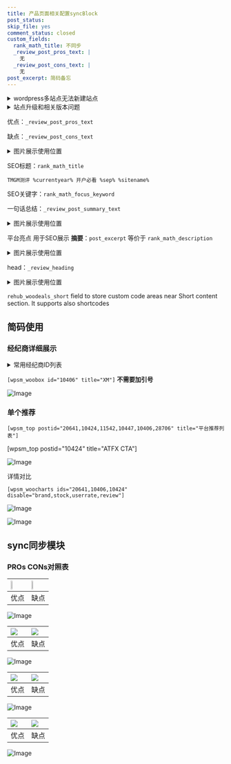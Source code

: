 ```yaml
---
title: 产品页面相关配置syncBlock
post_status: 
skip_file: yes
comment_status: closed
custom_fields:
  rank_math_title: 不同步
  _review_post_pros_text: |
    无
  _review_post_cons_text: |
    无
post_excerpt: 简码备忘
---
```

<details><summary>wordpress多站点无法新建站点</summary>

<li>和报错需要清理cookies一样的原因</li>
<li>wp-config.php里面<code>define( 'SUBDOMAIN_INSTALL', false );//子域名安装</code></li>
<li>新建子站点是用<code>define( 'SUBDOMAIN_INSTALL', true);//子域名安装</code> 完成以后，改成<code>false</code></li>
</details>

<details><summary>站点升级和相关版本问题</summary>

<p>wordpress：5.9.9
woocommerce：7.5.1
出现问题的地方：主题选项里面>><strong>Product layout >>compact style</strong></p>
<p>如何出现没有用过的字段 导致无法保存。先导出配置 然后进行修改，后面再次恢复即可。</p>
<p>出现部分字段无法显示时，需要返回默认布局后，对产品进行保存就好了。</p>
<p></p>
</details>

优点：`_review_post_pros_text`

缺点：`_review_post_cons_text`

<details><summary>图片展示使用位置</summary>

<img src="https://prod-files-secure.s3.us-west-2.amazonaws.com/39ed1227-6d7d-4570-be36-9ccd4a2c4241/f51d3d83-55d4-4bdf-9604-f37ec77ab556/Untitled.png?X-Amz-Algorithm=AWS4-HMAC-SHA256&X-Amz-Content-Sha256=UNSIGNED-PAYLOAD&X-Amz-Credential=ASIAZI2LB466Y6AWUPHN%2F20250825%2Fus-west-2%2Fs3%2Faws4_request&X-Amz-Date=20250825T105532Z&X-Amz-Expires=3600&X-Amz-Security-Token=IQoJb3JpZ2luX2VjEAEaCXVzLXdlc3QtMiJHMEUCIQDI75D%2FVXvRqESrx%2Bc7X1MBPbETIXqH%2Bl0hunBX%2BOsRGAIgPE2UmWsiXTpGppbVWX%2BC3UFqwoO6Mc4vlmqitjwIiq0q%2FwMIWhAAGgw2Mzc0MjMxODM4MDUiDDUeE2Wzx6N%2FBbnwqircA9XVTSVXCLGgKwATj4HxAIOJTxvCr2oy%2F27hVI9IWoWErEb%2FbUek5aaSHK2IVooYtRd32lvMbC2BupJ2rqEVJRstTqT6N43SV5Y00lvDDYzTj9ZxSLzBjYzMwJk36GvErIDDgac8cM6%2BAw%2BkbQrv5v4IDapa0hm3v2AP0JWng3Dhykb27hnDr9VKrP%2Brg6%2Bs4i8sgdTgK%2FU8ir8O%2Fd%2FJRRaLxrzveyW8gOAN3g1n6WzSy4HMuV8F2AW2wXrx7U7hbUGDnpdvr70liRs5QfidqupZ1VqqltOfyey2J6gCTrjjqOFJzO5OxN5LH7kWb3d9TiXRnwc1Z%2FiOMoWJkjuZbodwu%2FaiYJ9v8ukZvZlSa9QYSBe6yQkmMhNFC%2FSl8dR7pudHJX0FFAhp%2BLE5BcNBnt36RF%2BYNOAj6oLjtdeh6V0hEc4BB6gE3tOad0Qw7nX3JqqVDnBVfZQdkvi6o3mWNV9A8NC9GIaS3T7TQ5Or2Y4vGCKPWJUbRvBX77V0Z7C2DsLn8KZOTMKjJQl5HRN0x%2BVZJ9t0m1rpwddC8kvNmEYL%2BIYbRRW6zqbAa90VTY1%2BCUiV9pzXiVg9OYqW2eIqnWwPAKysjXZpE%2BP9B3Mv5qO9Z%2BwnU8JDySkVDV1WMNnAsMUGOqUBpt0Lznhe2ELUkRY3zWxKF1bmMm9ZZDnsWU61jNzbqZGSiW7XWnUVk2kEtlrMmLNZTBGUtefpD9vHypspaxq2KNZ8XRXxr%2FvLISqANBJ5IsLr1q2dwwLg5RWfCVhSgCmQpHhlJfWRtLQKR3wywXuWpPQCtVq3k1%2B2ZVEPpy2lvGPjDShtPhfmqdyqXeqqAYdUpddty3hFU3sUhXHIps4LAljyt%2BPP&X-Amz-Signature=a118411a61a3648561ee24d2dcb1bceaf89213150b80b73dc7554f73f3d3460c&X-Amz-SignedHeaders=host&x-amz-checksum-mode=ENABLED&x-id=GetObject" alt="Image">
</details>

SEO标题：`rank_math_title`

`TMGM测评 %currentyear% 开户必看 %sep% %sitename%`

SEO关键字：`rank_math_focus_keyword`

一句话总结：`_review_post_summary_text`

<details><summary>图片展示使用位置</summary>

<img src="https://prod-files-secure.s3.us-west-2.amazonaws.com/39ed1227-6d7d-4570-be36-9ccd4a2c4241/4b96a922-296c-4f4e-8630-d1c870cbce01/Untitled.png?X-Amz-Algorithm=AWS4-HMAC-SHA256&X-Amz-Content-Sha256=UNSIGNED-PAYLOAD&X-Amz-Credential=ASIAZI2LB466ZO3FPNQU%2F20250825%2Fus-west-2%2Fs3%2Faws4_request&X-Amz-Date=20250825T105532Z&X-Amz-Expires=3600&X-Amz-Security-Token=IQoJb3JpZ2luX2VjEAEaCXVzLXdlc3QtMiJHMEUCIC7e7Sy3ntuDokZL%2BPbick4%2BIQgOGuZqn1lwm8iHbnpBAiEAuLucyeKOKRYqdyixKQoXwhSBDXREq5lX20CZIEXhqPAq%2FwMIWhAAGgw2Mzc0MjMxODM4MDUiDI6sM4vESJ1fT8gtlCrcA2FPDlYjMD50m0uc%2B4Xlbrl3eEKZIhnx%2FGgYr4WJ03DrPcr2UsoA7LRJxXdAzcO1X4bNNy2GcFuvMEffUgZWyW7meCB9E5cx2LXU9HHnM7tGUeQ70R5Xo8SqV5lcVLdbEVwDtfdP0x0Ozc1y41VDtPx52Gp9vO%2B2U%2B8bKAVsNiuQDtrJh7A%2FvvnTBxldG8BCuB53wGti0l5s41c94j0GfKyL0xKdG%2BN5qeOdWNFnQU29YNAFsiJR86yxGnJBDe7HpgwRcYP9HgpuM9gPafbxxQPf8Oj0vGNANh22diniUltWLmxBXjwBzHaRB8zzL8vysAscrd7viDXABtA3GI3jrewgjOWfDuSE%2FxYLWifU0HP1tgIQbagpUKC1Bq%2BK2wWzaLv8cGRdmWJmw9DtFp%2B%2FEdbZDjFKH7MNiYFEd1Gkl95q1wnB7ySEngGvqNt1e4hHjugu0ViW3bYp45eK%2FZwKPOQu8Lu%2FA2gBWzqCMTWr%2B1GFBbFgXnQkcaO%2BgVMDHK5NCUZhR3lsC%2BVxJYCboCcNFFBM5nmOVL25pRE44nNF36YBYDfwwiwYO%2F8Irn14BBu%2FhCN5Ql6x2jqYZUb%2F9tbXFjVo6AnaqY4oO7m7Ad5oYiNvr4oD7GWF8evweFssMJPAsMUGOqUBZDNaHc9qpBtNMoFpEFCZmDQVow4S5cz9lVPfYq%2FngIkgz73QS5%2B%2FIowFvb6nVd63Wm%2FtZtii5RbFytW2mRHHMRyratz4k0L0VM8kECfchn29oIxhfQo8tO6nOqxb7b6OGX1T07xVom2cYGXV0wxA2qByhIzp29pzPfqL4zs3r5FzZSw0DOY56%2F%2FIXYigw7X7TNXF48AW3alNTRhI7I63sJDM%2B%2FG7&X-Amz-Signature=6a80b992669f063a19135908520740af6f6e955f8bf1c8bb211a8c19df9da8b4&X-Amz-SignedHeaders=host&x-amz-checksum-mode=ENABLED&x-id=GetObject" alt="Image">
</details>

平台亮点 用于SEO展示 **摘要**：`post_excerpt`  等价于 `rank_math_description`

<details><summary>图片展示使用位置</summary>

<img src="https://prod-files-secure.s3.us-west-2.amazonaws.com/39ed1227-6d7d-4570-be36-9ccd4a2c4241/1ee11f63-b60a-4dfe-a7a7-d58ff23b5d88/Untitled.png?X-Amz-Algorithm=AWS4-HMAC-SHA256&X-Amz-Content-Sha256=UNSIGNED-PAYLOAD&X-Amz-Credential=ASIAZI2LB4665JL7ZQ45%2F20250825%2Fus-west-2%2Fs3%2Faws4_request&X-Amz-Date=20250825T105533Z&X-Amz-Expires=3600&X-Amz-Security-Token=IQoJb3JpZ2luX2VjEAEaCXVzLXdlc3QtMiJHMEUCIHpyZDLLzv6zykBcOMN8F72GMcgbbBfheg6OZKYDB8xwAiEAwKHtshmspLy6geLrP0ylHkMyZq3NOPkStUkk3%2FBMnuYq%2FwMIWhAAGgw2Mzc0MjMxODM4MDUiDBj%2BR0WP1jcodCixICrcA1iXmVW0smyH%2BsdedvJ9nkfYlH9L6HM%2FGftiqIUst7Ss%2F2m8a5jY%2FtufFCQZEGF9q6MjdYcCJeeu4yB6dpamJO4qqkWOEJ%2BNOzzyrZ2O%2FlXRooC9JSYkumNdGcX46SOtHby%2FTBe90M2HmpTTsKNGhKOEfTXWR6Dyyk%2FWb6hLrieJf0VWbnOQGjA9MTAVEz4PHQtIxufZ85RgPYOFbh5pwws6ncEUADkyohXcB5oex%2FsWZgyyxMcZfDKqeDXd2oMon50hodooepbASnSel%2FAADGfbEIVPCaJP4jyYEHdnqi8KqMRAnXe9pnkRE%2FArNEiBeDE130M2l2Vg2GbXM39diC3KjZvGfgcCSVTrhQe0E%2FA7gSTf0YUdof6QrypGw%2BAVJtIYnjpvDOIylV80EadMqohoqp13pT8fp2Bl4w7B4IIic4qEitsR4U5nMX3esPcNDdi0eWIlQAM1LePVI18mjY8t%2BFaKbKfxIdnfk9%2BSTdmHCS26t4RAH6%2B6DbXmuO9odAvKLimq4WgEkZDSVABVmeq0EW1RXrPs9rjRgUWv%2F61ZPyEXpgOSbfg9OTM858267ConUfbghGlF09es7ebLUvnglADwCu3HxfkoRa%2FBjWr%2BF150lsVLClLZWp5%2BMKe%2FsMUGOqUBC577%2Fg2xwvwHOHbsVC6XaCzukYo08mBp1vvlsrJk0lWAnrOn%2F%2BeaFfIQ55wlemirO%2Bfb0m0UcPLJ6TCnr6l29Gf1XuLruEDM5CrrDXeynFzY%2F45M70I98uSX%2FVp2FC%2Bk9kqDgBz78YH5BERn1C3GDDgGkn8%2BfVEFRwHezuVnnDMgDKpyp1jUVTH3nTPW8gYAPa80i5MENrr8zSDtk8vILrSzdb3n&X-Amz-Signature=bb0146e9aa278ed34c59e009c53d6b5b51315c0946b206e76cea46fcfea81bc3&X-Amz-SignedHeaders=host&x-amz-checksum-mode=ENABLED&x-id=GetObject" alt="Image">
<img src="https://prod-files-secure.s3.us-west-2.amazonaws.com/39ed1227-6d7d-4570-be36-9ccd4a2c4241/ad4118b5-78d8-4fbe-801e-3b29b5d99c01/Untitled.png?X-Amz-Algorithm=AWS4-HMAC-SHA256&X-Amz-Content-Sha256=UNSIGNED-PAYLOAD&X-Amz-Credential=ASIAZI2LB4665JL7ZQ45%2F20250825%2Fus-west-2%2Fs3%2Faws4_request&X-Amz-Date=20250825T105533Z&X-Amz-Expires=3600&X-Amz-Security-Token=IQoJb3JpZ2luX2VjEAEaCXVzLXdlc3QtMiJHMEUCIHpyZDLLzv6zykBcOMN8F72GMcgbbBfheg6OZKYDB8xwAiEAwKHtshmspLy6geLrP0ylHkMyZq3NOPkStUkk3%2FBMnuYq%2FwMIWhAAGgw2Mzc0MjMxODM4MDUiDBj%2BR0WP1jcodCixICrcA1iXmVW0smyH%2BsdedvJ9nkfYlH9L6HM%2FGftiqIUst7Ss%2F2m8a5jY%2FtufFCQZEGF9q6MjdYcCJeeu4yB6dpamJO4qqkWOEJ%2BNOzzyrZ2O%2FlXRooC9JSYkumNdGcX46SOtHby%2FTBe90M2HmpTTsKNGhKOEfTXWR6Dyyk%2FWb6hLrieJf0VWbnOQGjA9MTAVEz4PHQtIxufZ85RgPYOFbh5pwws6ncEUADkyohXcB5oex%2FsWZgyyxMcZfDKqeDXd2oMon50hodooepbASnSel%2FAADGfbEIVPCaJP4jyYEHdnqi8KqMRAnXe9pnkRE%2FArNEiBeDE130M2l2Vg2GbXM39diC3KjZvGfgcCSVTrhQe0E%2FA7gSTf0YUdof6QrypGw%2BAVJtIYnjpvDOIylV80EadMqohoqp13pT8fp2Bl4w7B4IIic4qEitsR4U5nMX3esPcNDdi0eWIlQAM1LePVI18mjY8t%2BFaKbKfxIdnfk9%2BSTdmHCS26t4RAH6%2B6DbXmuO9odAvKLimq4WgEkZDSVABVmeq0EW1RXrPs9rjRgUWv%2F61ZPyEXpgOSbfg9OTM858267ConUfbghGlF09es7ebLUvnglADwCu3HxfkoRa%2FBjWr%2BF150lsVLClLZWp5%2BMKe%2FsMUGOqUBC577%2Fg2xwvwHOHbsVC6XaCzukYo08mBp1vvlsrJk0lWAnrOn%2F%2BeaFfIQ55wlemirO%2Bfb0m0UcPLJ6TCnr6l29Gf1XuLruEDM5CrrDXeynFzY%2F45M70I98uSX%2FVp2FC%2Bk9kqDgBz78YH5BERn1C3GDDgGkn8%2BfVEFRwHezuVnnDMgDKpyp1jUVTH3nTPW8gYAPa80i5MENrr8zSDtk8vILrSzdb3n&X-Amz-Signature=5bfa3790dd46646325d535828c6d9a2f4fd9285462de8504fc6c6376ba56977a&X-Amz-SignedHeaders=host&x-amz-checksum-mode=ENABLED&x-id=GetObject" alt="Image">
<img src="https://prod-files-secure.s3.us-west-2.amazonaws.com/39ed1227-6d7d-4570-be36-9ccd4a2c4241/a38cf7c9-a79c-4b64-9e94-13589fe0758b/Untitled.png?X-Amz-Algorithm=AWS4-HMAC-SHA256&X-Amz-Content-Sha256=UNSIGNED-PAYLOAD&X-Amz-Credential=ASIAZI2LB4665JL7ZQ45%2F20250825%2Fus-west-2%2Fs3%2Faws4_request&X-Amz-Date=20250825T105533Z&X-Amz-Expires=3600&X-Amz-Security-Token=IQoJb3JpZ2luX2VjEAEaCXVzLXdlc3QtMiJHMEUCIHpyZDLLzv6zykBcOMN8F72GMcgbbBfheg6OZKYDB8xwAiEAwKHtshmspLy6geLrP0ylHkMyZq3NOPkStUkk3%2FBMnuYq%2FwMIWhAAGgw2Mzc0MjMxODM4MDUiDBj%2BR0WP1jcodCixICrcA1iXmVW0smyH%2BsdedvJ9nkfYlH9L6HM%2FGftiqIUst7Ss%2F2m8a5jY%2FtufFCQZEGF9q6MjdYcCJeeu4yB6dpamJO4qqkWOEJ%2BNOzzyrZ2O%2FlXRooC9JSYkumNdGcX46SOtHby%2FTBe90M2HmpTTsKNGhKOEfTXWR6Dyyk%2FWb6hLrieJf0VWbnOQGjA9MTAVEz4PHQtIxufZ85RgPYOFbh5pwws6ncEUADkyohXcB5oex%2FsWZgyyxMcZfDKqeDXd2oMon50hodooepbASnSel%2FAADGfbEIVPCaJP4jyYEHdnqi8KqMRAnXe9pnkRE%2FArNEiBeDE130M2l2Vg2GbXM39diC3KjZvGfgcCSVTrhQe0E%2FA7gSTf0YUdof6QrypGw%2BAVJtIYnjpvDOIylV80EadMqohoqp13pT8fp2Bl4w7B4IIic4qEitsR4U5nMX3esPcNDdi0eWIlQAM1LePVI18mjY8t%2BFaKbKfxIdnfk9%2BSTdmHCS26t4RAH6%2B6DbXmuO9odAvKLimq4WgEkZDSVABVmeq0EW1RXrPs9rjRgUWv%2F61ZPyEXpgOSbfg9OTM858267ConUfbghGlF09es7ebLUvnglADwCu3HxfkoRa%2FBjWr%2BF150lsVLClLZWp5%2BMKe%2FsMUGOqUBC577%2Fg2xwvwHOHbsVC6XaCzukYo08mBp1vvlsrJk0lWAnrOn%2F%2BeaFfIQ55wlemirO%2Bfb0m0UcPLJ6TCnr6l29Gf1XuLruEDM5CrrDXeynFzY%2F45M70I98uSX%2FVp2FC%2Bk9kqDgBz78YH5BERn1C3GDDgGkn8%2BfVEFRwHezuVnnDMgDKpyp1jUVTH3nTPW8gYAPa80i5MENrr8zSDtk8vILrSzdb3n&X-Amz-Signature=72c4ee54eff81b04c18a8df435ee223de62e10509aca8b20274132842e0375fb&X-Amz-SignedHeaders=host&x-amz-checksum-mode=ENABLED&x-id=GetObject" alt="Image">
<img src="https://prod-files-secure.s3.us-west-2.amazonaws.com/39ed1227-6d7d-4570-be36-9ccd4a2c4241/7da6fc1e-d2ac-42ae-8c75-cb5749aa18f6/Untitled.png?X-Amz-Algorithm=AWS4-HMAC-SHA256&X-Amz-Content-Sha256=UNSIGNED-PAYLOAD&X-Amz-Credential=ASIAZI2LB4665JL7ZQ45%2F20250825%2Fus-west-2%2Fs3%2Faws4_request&X-Amz-Date=20250825T105533Z&X-Amz-Expires=3600&X-Amz-Security-Token=IQoJb3JpZ2luX2VjEAEaCXVzLXdlc3QtMiJHMEUCIHpyZDLLzv6zykBcOMN8F72GMcgbbBfheg6OZKYDB8xwAiEAwKHtshmspLy6geLrP0ylHkMyZq3NOPkStUkk3%2FBMnuYq%2FwMIWhAAGgw2Mzc0MjMxODM4MDUiDBj%2BR0WP1jcodCixICrcA1iXmVW0smyH%2BsdedvJ9nkfYlH9L6HM%2FGftiqIUst7Ss%2F2m8a5jY%2FtufFCQZEGF9q6MjdYcCJeeu4yB6dpamJO4qqkWOEJ%2BNOzzyrZ2O%2FlXRooC9JSYkumNdGcX46SOtHby%2FTBe90M2HmpTTsKNGhKOEfTXWR6Dyyk%2FWb6hLrieJf0VWbnOQGjA9MTAVEz4PHQtIxufZ85RgPYOFbh5pwws6ncEUADkyohXcB5oex%2FsWZgyyxMcZfDKqeDXd2oMon50hodooepbASnSel%2FAADGfbEIVPCaJP4jyYEHdnqi8KqMRAnXe9pnkRE%2FArNEiBeDE130M2l2Vg2GbXM39diC3KjZvGfgcCSVTrhQe0E%2FA7gSTf0YUdof6QrypGw%2BAVJtIYnjpvDOIylV80EadMqohoqp13pT8fp2Bl4w7B4IIic4qEitsR4U5nMX3esPcNDdi0eWIlQAM1LePVI18mjY8t%2BFaKbKfxIdnfk9%2BSTdmHCS26t4RAH6%2B6DbXmuO9odAvKLimq4WgEkZDSVABVmeq0EW1RXrPs9rjRgUWv%2F61ZPyEXpgOSbfg9OTM858267ConUfbghGlF09es7ebLUvnglADwCu3HxfkoRa%2FBjWr%2BF150lsVLClLZWp5%2BMKe%2FsMUGOqUBC577%2Fg2xwvwHOHbsVC6XaCzukYo08mBp1vvlsrJk0lWAnrOn%2F%2BeaFfIQ55wlemirO%2Bfb0m0UcPLJ6TCnr6l29Gf1XuLruEDM5CrrDXeynFzY%2F45M70I98uSX%2FVp2FC%2Bk9kqDgBz78YH5BERn1C3GDDgGkn8%2BfVEFRwHezuVnnDMgDKpyp1jUVTH3nTPW8gYAPa80i5MENrr8zSDtk8vILrSzdb3n&X-Amz-Signature=6fb2c3f1454d32e1814502807d5f04bb72c197f1357dadf225cc3910cf299875&X-Amz-SignedHeaders=host&x-amz-checksum-mode=ENABLED&x-id=GetObject" alt="Image">
<img src="https://prod-files-secure.s3.us-west-2.amazonaws.com/39ed1227-6d7d-4570-be36-9ccd4a2c4241/7e97f40a-eaee-47f5-b2f9-475f96808fa7/Untitled.png?X-Amz-Algorithm=AWS4-HMAC-SHA256&X-Amz-Content-Sha256=UNSIGNED-PAYLOAD&X-Amz-Credential=ASIAZI2LB4665JL7ZQ45%2F20250825%2Fus-west-2%2Fs3%2Faws4_request&X-Amz-Date=20250825T105533Z&X-Amz-Expires=3600&X-Amz-Security-Token=IQoJb3JpZ2luX2VjEAEaCXVzLXdlc3QtMiJHMEUCIHpyZDLLzv6zykBcOMN8F72GMcgbbBfheg6OZKYDB8xwAiEAwKHtshmspLy6geLrP0ylHkMyZq3NOPkStUkk3%2FBMnuYq%2FwMIWhAAGgw2Mzc0MjMxODM4MDUiDBj%2BR0WP1jcodCixICrcA1iXmVW0smyH%2BsdedvJ9nkfYlH9L6HM%2FGftiqIUst7Ss%2F2m8a5jY%2FtufFCQZEGF9q6MjdYcCJeeu4yB6dpamJO4qqkWOEJ%2BNOzzyrZ2O%2FlXRooC9JSYkumNdGcX46SOtHby%2FTBe90M2HmpTTsKNGhKOEfTXWR6Dyyk%2FWb6hLrieJf0VWbnOQGjA9MTAVEz4PHQtIxufZ85RgPYOFbh5pwws6ncEUADkyohXcB5oex%2FsWZgyyxMcZfDKqeDXd2oMon50hodooepbASnSel%2FAADGfbEIVPCaJP4jyYEHdnqi8KqMRAnXe9pnkRE%2FArNEiBeDE130M2l2Vg2GbXM39diC3KjZvGfgcCSVTrhQe0E%2FA7gSTf0YUdof6QrypGw%2BAVJtIYnjpvDOIylV80EadMqohoqp13pT8fp2Bl4w7B4IIic4qEitsR4U5nMX3esPcNDdi0eWIlQAM1LePVI18mjY8t%2BFaKbKfxIdnfk9%2BSTdmHCS26t4RAH6%2B6DbXmuO9odAvKLimq4WgEkZDSVABVmeq0EW1RXrPs9rjRgUWv%2F61ZPyEXpgOSbfg9OTM858267ConUfbghGlF09es7ebLUvnglADwCu3HxfkoRa%2FBjWr%2BF150lsVLClLZWp5%2BMKe%2FsMUGOqUBC577%2Fg2xwvwHOHbsVC6XaCzukYo08mBp1vvlsrJk0lWAnrOn%2F%2BeaFfIQ55wlemirO%2Bfb0m0UcPLJ6TCnr6l29Gf1XuLruEDM5CrrDXeynFzY%2F45M70I98uSX%2FVp2FC%2Bk9kqDgBz78YH5BERn1C3GDDgGkn8%2BfVEFRwHezuVnnDMgDKpyp1jUVTH3nTPW8gYAPa80i5MENrr8zSDtk8vILrSzdb3n&X-Amz-Signature=7a0ead789b2a483da1cc05df5e5dfc92589564c52f3abd4c34c64e329e67d43d&X-Amz-SignedHeaders=host&x-amz-checksum-mode=ENABLED&x-id=GetObject" alt="Image">
</details>

head：`_review_heading`

<details><summary>图片展示使用位置</summary>

<img src="https://prod-files-secure.s3.us-west-2.amazonaws.com/39ed1227-6d7d-4570-be36-9ccd4a2c4241/3a4650ad-9887-415c-889a-edd51fa54f27/Untitled.png?X-Amz-Algorithm=AWS4-HMAC-SHA256&X-Amz-Content-Sha256=UNSIGNED-PAYLOAD&X-Amz-Credential=ASIAZI2LB466VACCPNWR%2F20250825%2Fus-west-2%2Fs3%2Faws4_request&X-Amz-Date=20250825T105533Z&X-Amz-Expires=3600&X-Amz-Security-Token=IQoJb3JpZ2luX2VjEAEaCXVzLXdlc3QtMiJGMEQCIC58Yvm07JNcAVtZKEOXmEU2KFWfH2OXOrx7piLQlxRZAiBmcE40cjdzmiHVCOMchkacS5SNpiFZ%2Fp1amAkHFxAs2Sr%2FAwhaEAAaDDYzNzQyMzE4MzgwNSIMCWwW022wDlZwAWtyKtwDDs%2FvV7kwPnCWYj4jjJjaD4bEuvYoy56tIf0SmSsBtiV6Y6bE8vtFDYwPTGFy0TYORxmwdayjWnmmrSH5rzwABNqiKS8e8Apia9WhidK%2FUal0AyYaWZ%2BIT1m7pKCPuUoAcjliay1mE1C77XmGLSqe%2BidAiUOYqrrr5DfIzuPky0uBBDSbTMlxl7BwBNTb8WMgiE%2BxDjJ3SWPbIbsgc8TrJd304Rch7FLyaDB1LTaFyjLFrcsVnMI%2F%2F%2BM5FLSGytEsPgnC5RVpxpToVkfmg4pU%2FxcCN9gvmxtrWQmVqFs3ohEdnvKQRCOs%2BRKtWuP1MzYUUFPMlaRND4uTv7Tq6%2FtqB46vrhCoJpj2Jl69bbM655JRpPViQKa%2FI4Qkf6ed7JVYNcoE3UVMHNSATrulwTyGf5CSuJ6ZRraQ4G5O1uKgUEQALth9FnehDFEmwq74UQMEtDBnRTcLetIo3n%2BiXEbcpf%2BcOSFUH%2F4C9tvDLiAZOXuaUGQeL6ivomGIcvFBRTlDFg4TI5ljX9p6LgpVsTS3pCsjX31VA8mXS8kJ%2BqZGM%2BKBZymrRJhR4WKqcPjHPtMIV3AfJmcezFEkqNdwV3mvV2gbM8FzwCdxqT94gWIkHnieCExaSdl%2Ba77Fnb0wk8CwxQY6pgGWMlMzhpUqYKxDd5LT%2BV%2BKWcU6l9LkJMbt2IcgQE450fieHWnqYO%2FqzBeZbx4wUphy8MYESUPhX34cScsepGCwFCM%2FVKxj%2B7sc7DTy5HADlxUyDKI7lGk0LEoqqLfaN5i97NkeTOv03kksMLg9Arqezx7TCVzCwIWd0zxVFKps%2Bd1LPUisbk2WBbR2vxYdPyH0j9fE%2FcqfQZ5q%2FoNqvlTpC6%2Fq4lSu&X-Amz-Signature=d06272d131755fe461273517383f5ce24b675aad5c05070dea97f14a2195272c&X-Amz-SignedHeaders=host&x-amz-checksum-mode=ENABLED&x-id=GetObject" alt="Image">
</details>

`rehub_woodeals_short`	field to store custom code areas near Short content section. It supports also shortcodes



## 简码使用

### 经纪商详细展示

<details><summary>常用经纪商ID列表</summary>

<pre><code class="php">嘉盛 ===> 20641  [wpsm_woobox id="20641" title="嘉盛"]
易信easymarkets ===> 11542  [wpsm_woobox id="11542" title="易信easymarkets"]
ATFX外汇 ===> 10424  [wpsm_woobox id="10424" title="ATFX"]
XM ===> 10406  [wpsm_woobox id="10406" title="XM"]
TMGM ===> 29622  [wpsm_woobox id="29622" title="TMGM"]
HYCM ===> 10447  [wpsm_woobox id="10447" title="HYCM"]
fpmarkets澳福外汇 ===> 20639  [wpsm_woobox id="20639" title="fpmarkets澳福外汇"]</code></pre>
</details>

`[wpsm_woobox id="10406" title="XM"]` **不需要加引号**

![Image](https://prod-files-secure.s3.us-west-2.amazonaws.com/39ed1227-6d7d-4570-be36-9ccd4a2c4241/4f898f9d-0fa7-4e43-acd3-ac6bc7be575a/Untitled.png?X-Amz-Algorithm=AWS4-HMAC-SHA256&X-Amz-Content-Sha256=UNSIGNED-PAYLOAD&X-Amz-Credential=ASIAZI2LB466SI2SXZKV%2F20250825%2Fus-west-2%2Fs3%2Faws4_request&X-Amz-Date=20250825T105528Z&X-Amz-Expires=3600&X-Amz-Security-Token=IQoJb3JpZ2luX2VjEAEaCXVzLXdlc3QtMiJHMEUCIEDPhGZY8a6ksKlj1e9j0nkj2FDccw3hc%2BFlmd3Axe4%2FAiEAuXh9FhtDQf4BcbD9R5wCjLSv8GhaTO%2Blu6%2BimApvzpIq%2FwMIWhAAGgw2Mzc0MjMxODM4MDUiDNSB9XD%2F8lIAAjsonCrcA%2B2r6cEc7QMI1Hb22MqjMF7%2FaNkZp2qudfKs8MK8g%2BzXfxtBY9wCgEwyeODckY9sw%2F40MddB7HCxLoyi7LJ%2B5wJbiV8A3fUa7ER88EjxmhO2Y18YqEktZBg%2FQvBxMnd%2Fx3mc%2BrqHpifkgjbq8kPZ4MLZh8cVsPalqc4V2u9j9hymKohZR4H6XZKGoLiWUNwy5vRJsagtita3paeu%2B0xD1q6wJ2D8IM0fRcvIejOov%2FdARANgLb2muUkvyfUz5qyLPcnhArKsLNyuZiV0vIp%2FJTMbGSQMpRdF20XZ%2BEO7aV1wxZIhvBpK%2F3ZHN8Folkv3fr9aIEYr0dmZ24UYjaX5EqGL3BcpkItH%2B%2FSouiAgO1tZOTeQ1Ff6N0m%2Bh5qzxglZMYwwjum5HzjMyLTmovIV%2BLD7LTIZp0zTzTl85bvhlSU2qca8CU6Ybc9ApQ9cj27H96J0ZEIPIwGGcl5yXtTqM%2BhCGxiL6F%2Fqnp2wxKQZ3J3PcGfRhYVZFmSHaNzLnIyrmGXWm5JFOC44Bvh5S8YA%2FJr6bHisBpmM1sc9jK4%2Bawl5LcvB%2F2%2BOqGtSXlQizQWHq97ArNRPuxI778R4lpO2gD20mXlRrkOFX4cp%2FGd27rb5WDs6fPOU1tG8yrACMLW%2FsMUGOqUB3N79FojroJN7sRcxIv1YgilFL96L2mUwCGSyyc9lvzNz6WerbaF3bTsZqXnckbOG2hTHOTtoZF1Y%2BJRHY7DOJotcsB945RvBsQZyg%2B6wSkW3T1wVSJ9TCi27RZolfA9bJHvjDRec%2FgL8LJrUBQrecKxOZ5RcBgZNgpLIFTAtfjyXCaYAiKOdFtA629W7W1kczco556OtRXY4uhIE%2FYGatqedV3%2Bl&X-Amz-Signature=daaafd2f4ccf986e71665e4e59ea3cfaf2917957efbb71e867b275c148de388f&X-Amz-SignedHeaders=host&x-amz-checksum-mode=ENABLED&x-id=GetObject)

### 单个推荐
`[wpsm_top postid="20641,10424,11542,10447,10406,28706" title="平台推荐列表"]`

[wpsm_top postid="10424" title="ATFX CTA"]

![Image](https://prod-files-secure.s3.us-west-2.amazonaws.com/39ed1227-6d7d-4570-be36-9ccd4a2c4241/5ac620dc-51a8-48b6-b55d-91f47299193c/Untitled.png?X-Amz-Algorithm=AWS4-HMAC-SHA256&X-Amz-Content-Sha256=UNSIGNED-PAYLOAD&X-Amz-Credential=ASIAZI2LB466SI2SXZKV%2F20250825%2Fus-west-2%2Fs3%2Faws4_request&X-Amz-Date=20250825T105528Z&X-Amz-Expires=3600&X-Amz-Security-Token=IQoJb3JpZ2luX2VjEAEaCXVzLXdlc3QtMiJHMEUCIEDPhGZY8a6ksKlj1e9j0nkj2FDccw3hc%2BFlmd3Axe4%2FAiEAuXh9FhtDQf4BcbD9R5wCjLSv8GhaTO%2Blu6%2BimApvzpIq%2FwMIWhAAGgw2Mzc0MjMxODM4MDUiDNSB9XD%2F8lIAAjsonCrcA%2B2r6cEc7QMI1Hb22MqjMF7%2FaNkZp2qudfKs8MK8g%2BzXfxtBY9wCgEwyeODckY9sw%2F40MddB7HCxLoyi7LJ%2B5wJbiV8A3fUa7ER88EjxmhO2Y18YqEktZBg%2FQvBxMnd%2Fx3mc%2BrqHpifkgjbq8kPZ4MLZh8cVsPalqc4V2u9j9hymKohZR4H6XZKGoLiWUNwy5vRJsagtita3paeu%2B0xD1q6wJ2D8IM0fRcvIejOov%2FdARANgLb2muUkvyfUz5qyLPcnhArKsLNyuZiV0vIp%2FJTMbGSQMpRdF20XZ%2BEO7aV1wxZIhvBpK%2F3ZHN8Folkv3fr9aIEYr0dmZ24UYjaX5EqGL3BcpkItH%2B%2FSouiAgO1tZOTeQ1Ff6N0m%2Bh5qzxglZMYwwjum5HzjMyLTmovIV%2BLD7LTIZp0zTzTl85bvhlSU2qca8CU6Ybc9ApQ9cj27H96J0ZEIPIwGGcl5yXtTqM%2BhCGxiL6F%2Fqnp2wxKQZ3J3PcGfRhYVZFmSHaNzLnIyrmGXWm5JFOC44Bvh5S8YA%2FJr6bHisBpmM1sc9jK4%2Bawl5LcvB%2F2%2BOqGtSXlQizQWHq97ArNRPuxI778R4lpO2gD20mXlRrkOFX4cp%2FGd27rb5WDs6fPOU1tG8yrACMLW%2FsMUGOqUB3N79FojroJN7sRcxIv1YgilFL96L2mUwCGSyyc9lvzNz6WerbaF3bTsZqXnckbOG2hTHOTtoZF1Y%2BJRHY7DOJotcsB945RvBsQZyg%2B6wSkW3T1wVSJ9TCi27RZolfA9bJHvjDRec%2FgL8LJrUBQrecKxOZ5RcBgZNgpLIFTAtfjyXCaYAiKOdFtA629W7W1kczco556OtRXY4uhIE%2FYGatqedV3%2Bl&X-Amz-Signature=5297ced69ed3c831c76809af0ed1c4a802227e1f5bbdc43c0606ce12c4a17c4a&X-Amz-SignedHeaders=host&x-amz-checksum-mode=ENABLED&x-id=GetObject)

详情对比

`[wpsm_woocharts ids="20641,10406,10424" disable="brand,stock,userrate,review"]`

![Image](https://prod-files-secure.s3.us-west-2.amazonaws.com/39ed1227-6d7d-4570-be36-9ccd4a2c4241/bf3ba45f-b9f3-4295-8aef-b4a495fd25f4/Untitled.png?X-Amz-Algorithm=AWS4-HMAC-SHA256&X-Amz-Content-Sha256=UNSIGNED-PAYLOAD&X-Amz-Credential=ASIAZI2LB466SI2SXZKV%2F20250825%2Fus-west-2%2Fs3%2Faws4_request&X-Amz-Date=20250825T105528Z&X-Amz-Expires=3600&X-Amz-Security-Token=IQoJb3JpZ2luX2VjEAEaCXVzLXdlc3QtMiJHMEUCIEDPhGZY8a6ksKlj1e9j0nkj2FDccw3hc%2BFlmd3Axe4%2FAiEAuXh9FhtDQf4BcbD9R5wCjLSv8GhaTO%2Blu6%2BimApvzpIq%2FwMIWhAAGgw2Mzc0MjMxODM4MDUiDNSB9XD%2F8lIAAjsonCrcA%2B2r6cEc7QMI1Hb22MqjMF7%2FaNkZp2qudfKs8MK8g%2BzXfxtBY9wCgEwyeODckY9sw%2F40MddB7HCxLoyi7LJ%2B5wJbiV8A3fUa7ER88EjxmhO2Y18YqEktZBg%2FQvBxMnd%2Fx3mc%2BrqHpifkgjbq8kPZ4MLZh8cVsPalqc4V2u9j9hymKohZR4H6XZKGoLiWUNwy5vRJsagtita3paeu%2B0xD1q6wJ2D8IM0fRcvIejOov%2FdARANgLb2muUkvyfUz5qyLPcnhArKsLNyuZiV0vIp%2FJTMbGSQMpRdF20XZ%2BEO7aV1wxZIhvBpK%2F3ZHN8Folkv3fr9aIEYr0dmZ24UYjaX5EqGL3BcpkItH%2B%2FSouiAgO1tZOTeQ1Ff6N0m%2Bh5qzxglZMYwwjum5HzjMyLTmovIV%2BLD7LTIZp0zTzTl85bvhlSU2qca8CU6Ybc9ApQ9cj27H96J0ZEIPIwGGcl5yXtTqM%2BhCGxiL6F%2Fqnp2wxKQZ3J3PcGfRhYVZFmSHaNzLnIyrmGXWm5JFOC44Bvh5S8YA%2FJr6bHisBpmM1sc9jK4%2Bawl5LcvB%2F2%2BOqGtSXlQizQWHq97ArNRPuxI778R4lpO2gD20mXlRrkOFX4cp%2FGd27rb5WDs6fPOU1tG8yrACMLW%2FsMUGOqUB3N79FojroJN7sRcxIv1YgilFL96L2mUwCGSyyc9lvzNz6WerbaF3bTsZqXnckbOG2hTHOTtoZF1Y%2BJRHY7DOJotcsB945RvBsQZyg%2B6wSkW3T1wVSJ9TCi27RZolfA9bJHvjDRec%2FgL8LJrUBQrecKxOZ5RcBgZNgpLIFTAtfjyXCaYAiKOdFtA629W7W1kczco556OtRXY4uhIE%2FYGatqedV3%2Bl&X-Amz-Signature=8aa1bcf7242f8c8ae2b347bb70d6c81bb13e86d86439e9185b5bb3d282aa653d&X-Amz-SignedHeaders=host&x-amz-checksum-mode=ENABLED&x-id=GetObject)

![Image](https://prod-files-secure.s3.us-west-2.amazonaws.com/39ed1227-6d7d-4570-be36-9ccd4a2c4241/30bc56ef-f383-4b48-9768-2ebc9e436ec0/Untitled.png?X-Amz-Algorithm=AWS4-HMAC-SHA256&X-Amz-Content-Sha256=UNSIGNED-PAYLOAD&X-Amz-Credential=ASIAZI2LB466SI2SXZKV%2F20250825%2Fus-west-2%2Fs3%2Faws4_request&X-Amz-Date=20250825T105528Z&X-Amz-Expires=3600&X-Amz-Security-Token=IQoJb3JpZ2luX2VjEAEaCXVzLXdlc3QtMiJHMEUCIEDPhGZY8a6ksKlj1e9j0nkj2FDccw3hc%2BFlmd3Axe4%2FAiEAuXh9FhtDQf4BcbD9R5wCjLSv8GhaTO%2Blu6%2BimApvzpIq%2FwMIWhAAGgw2Mzc0MjMxODM4MDUiDNSB9XD%2F8lIAAjsonCrcA%2B2r6cEc7QMI1Hb22MqjMF7%2FaNkZp2qudfKs8MK8g%2BzXfxtBY9wCgEwyeODckY9sw%2F40MddB7HCxLoyi7LJ%2B5wJbiV8A3fUa7ER88EjxmhO2Y18YqEktZBg%2FQvBxMnd%2Fx3mc%2BrqHpifkgjbq8kPZ4MLZh8cVsPalqc4V2u9j9hymKohZR4H6XZKGoLiWUNwy5vRJsagtita3paeu%2B0xD1q6wJ2D8IM0fRcvIejOov%2FdARANgLb2muUkvyfUz5qyLPcnhArKsLNyuZiV0vIp%2FJTMbGSQMpRdF20XZ%2BEO7aV1wxZIhvBpK%2F3ZHN8Folkv3fr9aIEYr0dmZ24UYjaX5EqGL3BcpkItH%2B%2FSouiAgO1tZOTeQ1Ff6N0m%2Bh5qzxglZMYwwjum5HzjMyLTmovIV%2BLD7LTIZp0zTzTl85bvhlSU2qca8CU6Ybc9ApQ9cj27H96J0ZEIPIwGGcl5yXtTqM%2BhCGxiL6F%2Fqnp2wxKQZ3J3PcGfRhYVZFmSHaNzLnIyrmGXWm5JFOC44Bvh5S8YA%2FJr6bHisBpmM1sc9jK4%2Bawl5LcvB%2F2%2BOqGtSXlQizQWHq97ArNRPuxI778R4lpO2gD20mXlRrkOFX4cp%2FGd27rb5WDs6fPOU1tG8yrACMLW%2FsMUGOqUB3N79FojroJN7sRcxIv1YgilFL96L2mUwCGSyyc9lvzNz6WerbaF3bTsZqXnckbOG2hTHOTtoZF1Y%2BJRHY7DOJotcsB945RvBsQZyg%2B6wSkW3T1wVSJ9TCi27RZolfA9bJHvjDRec%2FgL8LJrUBQrecKxOZ5RcBgZNgpLIFTAtfjyXCaYAiKOdFtA629W7W1kczco556OtRXY4uhIE%2FYGatqedV3%2Bl&X-Amz-Signature=1579ea999369abb71e98dd381f26f0e4bba343e9206d627e239a7ab364bae75b&X-Amz-SignedHeaders=host&x-amz-checksum-mode=ENABLED&x-id=GetObject)

## sync同步模块

### PROs CONs对照表

| <img src="https://cdn.ifttt.fun/gh/jarlin8/OSS@main/icons/customize/pros.svg" height="auto" width="37.3%"> | <img src="https://cdn.ifttt.fun/gh/jarlin8/OSS@main/icons/customize/cons.svg" height="auto" width="28.8%"> |
| :--- | :--- |
| 优点 | 缺点 |

![Image](https://prod-files-secure.s3.us-west-2.amazonaws.com/39ed1227-6d7d-4570-be36-9ccd4a2c4241/8742b755-dfb5-4004-9a5f-d6e561664bd8/Untitled.png?X-Amz-Algorithm=AWS4-HMAC-SHA256&X-Amz-Content-Sha256=UNSIGNED-PAYLOAD&X-Amz-Credential=ASIAZI2LB466SI2SXZKV%2F20250825%2Fus-west-2%2Fs3%2Faws4_request&X-Amz-Date=20250825T105528Z&X-Amz-Expires=3600&X-Amz-Security-Token=IQoJb3JpZ2luX2VjEAEaCXVzLXdlc3QtMiJHMEUCIEDPhGZY8a6ksKlj1e9j0nkj2FDccw3hc%2BFlmd3Axe4%2FAiEAuXh9FhtDQf4BcbD9R5wCjLSv8GhaTO%2Blu6%2BimApvzpIq%2FwMIWhAAGgw2Mzc0MjMxODM4MDUiDNSB9XD%2F8lIAAjsonCrcA%2B2r6cEc7QMI1Hb22MqjMF7%2FaNkZp2qudfKs8MK8g%2BzXfxtBY9wCgEwyeODckY9sw%2F40MddB7HCxLoyi7LJ%2B5wJbiV8A3fUa7ER88EjxmhO2Y18YqEktZBg%2FQvBxMnd%2Fx3mc%2BrqHpifkgjbq8kPZ4MLZh8cVsPalqc4V2u9j9hymKohZR4H6XZKGoLiWUNwy5vRJsagtita3paeu%2B0xD1q6wJ2D8IM0fRcvIejOov%2FdARANgLb2muUkvyfUz5qyLPcnhArKsLNyuZiV0vIp%2FJTMbGSQMpRdF20XZ%2BEO7aV1wxZIhvBpK%2F3ZHN8Folkv3fr9aIEYr0dmZ24UYjaX5EqGL3BcpkItH%2B%2FSouiAgO1tZOTeQ1Ff6N0m%2Bh5qzxglZMYwwjum5HzjMyLTmovIV%2BLD7LTIZp0zTzTl85bvhlSU2qca8CU6Ybc9ApQ9cj27H96J0ZEIPIwGGcl5yXtTqM%2BhCGxiL6F%2Fqnp2wxKQZ3J3PcGfRhYVZFmSHaNzLnIyrmGXWm5JFOC44Bvh5S8YA%2FJr6bHisBpmM1sc9jK4%2Bawl5LcvB%2F2%2BOqGtSXlQizQWHq97ArNRPuxI778R4lpO2gD20mXlRrkOFX4cp%2FGd27rb5WDs6fPOU1tG8yrACMLW%2FsMUGOqUB3N79FojroJN7sRcxIv1YgilFL96L2mUwCGSyyc9lvzNz6WerbaF3bTsZqXnckbOG2hTHOTtoZF1Y%2BJRHY7DOJotcsB945RvBsQZyg%2B6wSkW3T1wVSJ9TCi27RZolfA9bJHvjDRec%2FgL8LJrUBQrecKxOZ5RcBgZNgpLIFTAtfjyXCaYAiKOdFtA629W7W1kczco556OtRXY4uhIE%2FYGatqedV3%2Bl&X-Amz-Signature=a57ed62f2c9b3aa3fe93aee496bcca658eb07bcb2dc82e15c721309681df59b6&X-Amz-SignedHeaders=host&x-amz-checksum-mode=ENABLED&x-id=GetObject)

| <img src="https://cdn.ifttt.fun/gh/jarlin8/OSS@main/icons/customize/pros1.svg" height="auto"> | <img src="https://cdn.ifttt.fun/gh/jarlin8/OSS@main/icons/customize/cons1.svg" height="auto"> |
| :--- | :--- |
| 优点 | 缺点 |

![Image](https://prod-files-secure.s3.us-west-2.amazonaws.com/39ed1227-6d7d-4570-be36-9ccd4a2c4241/806358f8-c9c4-4e17-bb35-c6c76a5397a5/Untitled.png?X-Amz-Algorithm=AWS4-HMAC-SHA256&X-Amz-Content-Sha256=UNSIGNED-PAYLOAD&X-Amz-Credential=ASIAZI2LB466SI2SXZKV%2F20250825%2Fus-west-2%2Fs3%2Faws4_request&X-Amz-Date=20250825T105528Z&X-Amz-Expires=3600&X-Amz-Security-Token=IQoJb3JpZ2luX2VjEAEaCXVzLXdlc3QtMiJHMEUCIEDPhGZY8a6ksKlj1e9j0nkj2FDccw3hc%2BFlmd3Axe4%2FAiEAuXh9FhtDQf4BcbD9R5wCjLSv8GhaTO%2Blu6%2BimApvzpIq%2FwMIWhAAGgw2Mzc0MjMxODM4MDUiDNSB9XD%2F8lIAAjsonCrcA%2B2r6cEc7QMI1Hb22MqjMF7%2FaNkZp2qudfKs8MK8g%2BzXfxtBY9wCgEwyeODckY9sw%2F40MddB7HCxLoyi7LJ%2B5wJbiV8A3fUa7ER88EjxmhO2Y18YqEktZBg%2FQvBxMnd%2Fx3mc%2BrqHpifkgjbq8kPZ4MLZh8cVsPalqc4V2u9j9hymKohZR4H6XZKGoLiWUNwy5vRJsagtita3paeu%2B0xD1q6wJ2D8IM0fRcvIejOov%2FdARANgLb2muUkvyfUz5qyLPcnhArKsLNyuZiV0vIp%2FJTMbGSQMpRdF20XZ%2BEO7aV1wxZIhvBpK%2F3ZHN8Folkv3fr9aIEYr0dmZ24UYjaX5EqGL3BcpkItH%2B%2FSouiAgO1tZOTeQ1Ff6N0m%2Bh5qzxglZMYwwjum5HzjMyLTmovIV%2BLD7LTIZp0zTzTl85bvhlSU2qca8CU6Ybc9ApQ9cj27H96J0ZEIPIwGGcl5yXtTqM%2BhCGxiL6F%2Fqnp2wxKQZ3J3PcGfRhYVZFmSHaNzLnIyrmGXWm5JFOC44Bvh5S8YA%2FJr6bHisBpmM1sc9jK4%2Bawl5LcvB%2F2%2BOqGtSXlQizQWHq97ArNRPuxI778R4lpO2gD20mXlRrkOFX4cp%2FGd27rb5WDs6fPOU1tG8yrACMLW%2FsMUGOqUB3N79FojroJN7sRcxIv1YgilFL96L2mUwCGSyyc9lvzNz6WerbaF3bTsZqXnckbOG2hTHOTtoZF1Y%2BJRHY7DOJotcsB945RvBsQZyg%2B6wSkW3T1wVSJ9TCi27RZolfA9bJHvjDRec%2FgL8LJrUBQrecKxOZ5RcBgZNgpLIFTAtfjyXCaYAiKOdFtA629W7W1kczco556OtRXY4uhIE%2FYGatqedV3%2Bl&X-Amz-Signature=b90757a48b4544305e0c5d330a1e46fe887c098441bdd831d57c17f059571889&X-Amz-SignedHeaders=host&x-amz-checksum-mode=ENABLED&x-id=GetObject)

| <img src="https://cdn.ifttt.fun/gh/jarlin8/OSS@main/icons/customize/pros2.svg" height="auto"> | <img src="https://cdn.ifttt.fun/gh/jarlin8/OSS@main/icons/customize/cons2.svg" height="auto"> |
| :--- | :--- |
| 优点 | 缺点 |

![Image](https://prod-files-secure.s3.us-west-2.amazonaws.com/39ed1227-6d7d-4570-be36-9ccd4a2c4241/a9245ec9-70dd-4005-b534-0d54315fc5f3/Untitled.png?X-Amz-Algorithm=AWS4-HMAC-SHA256&X-Amz-Content-Sha256=UNSIGNED-PAYLOAD&X-Amz-Credential=ASIAZI2LB466SI2SXZKV%2F20250825%2Fus-west-2%2Fs3%2Faws4_request&X-Amz-Date=20250825T105528Z&X-Amz-Expires=3600&X-Amz-Security-Token=IQoJb3JpZ2luX2VjEAEaCXVzLXdlc3QtMiJHMEUCIEDPhGZY8a6ksKlj1e9j0nkj2FDccw3hc%2BFlmd3Axe4%2FAiEAuXh9FhtDQf4BcbD9R5wCjLSv8GhaTO%2Blu6%2BimApvzpIq%2FwMIWhAAGgw2Mzc0MjMxODM4MDUiDNSB9XD%2F8lIAAjsonCrcA%2B2r6cEc7QMI1Hb22MqjMF7%2FaNkZp2qudfKs8MK8g%2BzXfxtBY9wCgEwyeODckY9sw%2F40MddB7HCxLoyi7LJ%2B5wJbiV8A3fUa7ER88EjxmhO2Y18YqEktZBg%2FQvBxMnd%2Fx3mc%2BrqHpifkgjbq8kPZ4MLZh8cVsPalqc4V2u9j9hymKohZR4H6XZKGoLiWUNwy5vRJsagtita3paeu%2B0xD1q6wJ2D8IM0fRcvIejOov%2FdARANgLb2muUkvyfUz5qyLPcnhArKsLNyuZiV0vIp%2FJTMbGSQMpRdF20XZ%2BEO7aV1wxZIhvBpK%2F3ZHN8Folkv3fr9aIEYr0dmZ24UYjaX5EqGL3BcpkItH%2B%2FSouiAgO1tZOTeQ1Ff6N0m%2Bh5qzxglZMYwwjum5HzjMyLTmovIV%2BLD7LTIZp0zTzTl85bvhlSU2qca8CU6Ybc9ApQ9cj27H96J0ZEIPIwGGcl5yXtTqM%2BhCGxiL6F%2Fqnp2wxKQZ3J3PcGfRhYVZFmSHaNzLnIyrmGXWm5JFOC44Bvh5S8YA%2FJr6bHisBpmM1sc9jK4%2Bawl5LcvB%2F2%2BOqGtSXlQizQWHq97ArNRPuxI778R4lpO2gD20mXlRrkOFX4cp%2FGd27rb5WDs6fPOU1tG8yrACMLW%2FsMUGOqUB3N79FojroJN7sRcxIv1YgilFL96L2mUwCGSyyc9lvzNz6WerbaF3bTsZqXnckbOG2hTHOTtoZF1Y%2BJRHY7DOJotcsB945RvBsQZyg%2B6wSkW3T1wVSJ9TCi27RZolfA9bJHvjDRec%2FgL8LJrUBQrecKxOZ5RcBgZNgpLIFTAtfjyXCaYAiKOdFtA629W7W1kczco556OtRXY4uhIE%2FYGatqedV3%2Bl&X-Amz-Signature=be0627ee3e45c47eb7ea4fdedf4539cdc3ac1de09d3951e44e57f3a8edf46023&X-Amz-SignedHeaders=host&x-amz-checksum-mode=ENABLED&x-id=GetObject)

| <img src="https://cdn.ifttt.fun/gh/jarlin8/OSS@main/icons/customize/pros3.svg" height="auto"> | <img src="https://cdn.ifttt.fun/gh/jarlin8/OSS@main/icons/customize/cons3.svg" height="auto"> |
| :--- | :--- |
| 优点 | 缺点 |

![Image](https://prod-files-secure.s3.us-west-2.amazonaws.com/39ed1227-6d7d-4570-be36-9ccd4a2c4241/e1e580a2-2e5c-4780-9ff4-19c318fc2284/Untitled.png?X-Amz-Algorithm=AWS4-HMAC-SHA256&X-Amz-Content-Sha256=UNSIGNED-PAYLOAD&X-Amz-Credential=ASIAZI2LB466SI2SXZKV%2F20250825%2Fus-west-2%2Fs3%2Faws4_request&X-Amz-Date=20250825T105528Z&X-Amz-Expires=3600&X-Amz-Security-Token=IQoJb3JpZ2luX2VjEAEaCXVzLXdlc3QtMiJHMEUCIEDPhGZY8a6ksKlj1e9j0nkj2FDccw3hc%2BFlmd3Axe4%2FAiEAuXh9FhtDQf4BcbD9R5wCjLSv8GhaTO%2Blu6%2BimApvzpIq%2FwMIWhAAGgw2Mzc0MjMxODM4MDUiDNSB9XD%2F8lIAAjsonCrcA%2B2r6cEc7QMI1Hb22MqjMF7%2FaNkZp2qudfKs8MK8g%2BzXfxtBY9wCgEwyeODckY9sw%2F40MddB7HCxLoyi7LJ%2B5wJbiV8A3fUa7ER88EjxmhO2Y18YqEktZBg%2FQvBxMnd%2Fx3mc%2BrqHpifkgjbq8kPZ4MLZh8cVsPalqc4V2u9j9hymKohZR4H6XZKGoLiWUNwy5vRJsagtita3paeu%2B0xD1q6wJ2D8IM0fRcvIejOov%2FdARANgLb2muUkvyfUz5qyLPcnhArKsLNyuZiV0vIp%2FJTMbGSQMpRdF20XZ%2BEO7aV1wxZIhvBpK%2F3ZHN8Folkv3fr9aIEYr0dmZ24UYjaX5EqGL3BcpkItH%2B%2FSouiAgO1tZOTeQ1Ff6N0m%2Bh5qzxglZMYwwjum5HzjMyLTmovIV%2BLD7LTIZp0zTzTl85bvhlSU2qca8CU6Ybc9ApQ9cj27H96J0ZEIPIwGGcl5yXtTqM%2BhCGxiL6F%2Fqnp2wxKQZ3J3PcGfRhYVZFmSHaNzLnIyrmGXWm5JFOC44Bvh5S8YA%2FJr6bHisBpmM1sc9jK4%2Bawl5LcvB%2F2%2BOqGtSXlQizQWHq97ArNRPuxI778R4lpO2gD20mXlRrkOFX4cp%2FGd27rb5WDs6fPOU1tG8yrACMLW%2FsMUGOqUB3N79FojroJN7sRcxIv1YgilFL96L2mUwCGSyyc9lvzNz6WerbaF3bTsZqXnckbOG2hTHOTtoZF1Y%2BJRHY7DOJotcsB945RvBsQZyg%2B6wSkW3T1wVSJ9TCi27RZolfA9bJHvjDRec%2FgL8LJrUBQrecKxOZ5RcBgZNgpLIFTAtfjyXCaYAiKOdFtA629W7W1kczco556OtRXY4uhIE%2FYGatqedV3%2Bl&X-Amz-Signature=9377b37238904f2685277c790012460c88d632130d6cf833e46c30772fb2d484&X-Amz-SignedHeaders=host&x-amz-checksum-mode=ENABLED&x-id=GetObject)